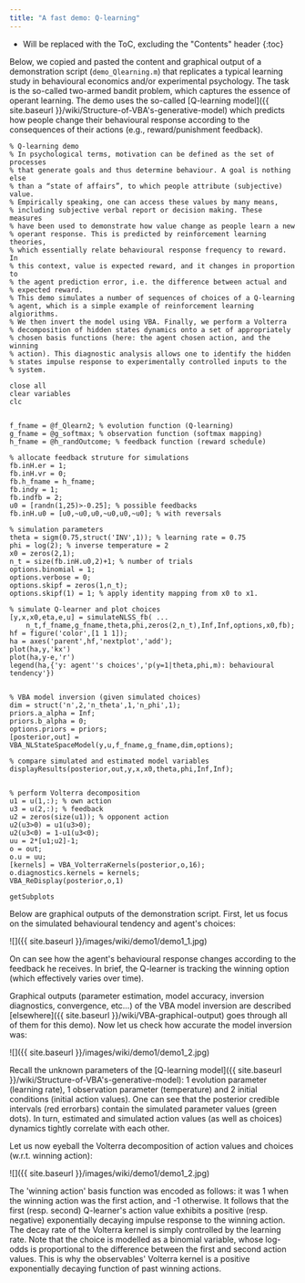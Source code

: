 ```yaml
---
title: "A fast demo: Q-learning"
---
```

* Will be replaced with the ToC, excluding the "Contents" header
{:toc}

Below, we copied and pasted the content and graphical output of a demonstration script (`demo_Qlearning.m`) that replicates a typical learning study in behavioural economics and/or experimental psychology.
The task is the so-called two-armed bandit problem, which captures the essence of operant learning. The demo uses the so-called [Q-learning model]({{ site.baseurl }}/wiki/Structure-of-VBA's-generative-model) which predicts how people change their behavioural response according to the consequences of their actions (e.g., reward/punishment feedback).



```
% Q-learning demo
% In psychological terms, motivation can be defined as the set of processes
% that generate goals and thus determine behaviour. A goal is nothing else
% than a “state of affairs”, to which people attribute (subjective) value.
% Empirically speaking, one can access these values by many means,
% including subjective verbal report or decision making. These measures
% have been used to demonstrate how value change as people learn a new
% operant response. This is predicted by reinforcement learning theories,
% which essentially relate behavioural response frequency to reward. In
% this context, value is expected reward, and it changes in proportion to
% the agent prediction error, i.e. the difference between actual and
% expected reward.
% This demo simulates a number of sequences of choices of a Q-learning
% agent, which is a simple example of reinforcement learning algiorithms.
% We then invert the model using VBA. Finally, we perform a Volterra
% decomposition of hidden states dynamics onto a set of appropriately
% chosen basis functions (here: the agent chosen action, and the winning
% action). This diagnostic analysis allows one to identify the hidden
% states impulse response to experimentally controlled inputs to the
% system.

close all
clear variables
clc


f_fname = @f_Qlearn2; % evolution function (Q-learning)
g_fname = @g_softmax; % observation function (softmax mapping)
h_fname = @h_randOutcome; % feedback function (reward schedule)

% allocate feedback struture for simulations
fb.inH.er = 1;
fb.inH.vr = 0;
fb.h_fname = h_fname;
fb.indy = 1;
fb.indfb = 2;
u0 = [randn(1,25)>-0.25]; % possible feedbacks
fb.inH.u0 = [u0,~u0,u0,~u0,u0,~u0]; % with reversals

% simulation parameters
theta = sigm(0.75,struct('INV',1)); % learning rate = 0.75
phi = log(2); % inverse temperature = 2
x0 = zeros(2,1);
n_t = size(fb.inH.u0,2)+1; % number of trials
options.binomial = 1;
options.verbose = 0;
options.skipf = zeros(1,n_t);
options.skipf(1) = 1; % apply identity mapping from x0 to x1.

% simulate Q-learner and plot choices
[y,x,x0,eta,e,u] = simulateNLSS_fb( ...
    n_t,f_fname,g_fname,theta,phi,zeros(2,n_t),Inf,Inf,options,x0,fb);
hf = figure('color',[1 1 1]);
ha = axes('parent',hf,'nextplot','add');
plot(ha,y,'kx')
plot(ha,y-e,'r')
legend(ha,{'y: agent''s choices','p(y=1|theta,phi,m): behavioural tendency'})


% VBA model inversion (given simulated choices)
dim = struct('n',2,'n_theta',1,'n_phi',1);
priors.a_alpha = Inf;
priors.b_alpha = 0;
options.priors = priors;
[posterior,out] = VBA_NLStateSpaceModel(y,u,f_fname,g_fname,dim,options);

% compare simulated and estimated model variables
displayResults(posterior,out,y,x,x0,theta,phi,Inf,Inf);


% perform Volterra decomposition
u1 = u(1,:); % own action
u3 = u(2,:); % feedback
u2 = zeros(size(u1)); % opponent action
u2(u3>0) = u1(u3>0);
u2(u3<0) = 1-u1(u3<0);
uu = 2*[u1;u2]-1;
o = out;
o.u = uu;
[kernels] = VBA_VolterraKernels(posterior,o,16);
o.diagnostics.kernels = kernels;
VBA_ReDisplay(posterior,o,1)

getSubplots
```

Below are graphical outputs of the demonstration script. First, let us focus on the simulated behavioural tendency and agent's choices:

![]({{ site.baseurl }}/images/wiki/demo1/demo1_1.jpg)

On can see how the agent's behavioural response changes according to the feedback he receives. In brief, the Q-learner is tracking the winning option (which effectively varies over time).

Graphical outputs (parameter estimation, model accuracy, inversion diagnostics, convergence, etc...) of the VBA model inversion are described [elsewhere]({{ site.baseurl }}/wiki/VBA-graphical-output) goes through all of them for this demo). Now let us check how accurate the model inversion was:

![]({{ site.baseurl }}/images/wiki/demo1/demo1_2.jpg)

Recall the unknown parameters of the [Q-learning model]({{ site.baseurl }}/wiki/Structure-of-VBA's-generative-model): 1 evolution parameter (learning rate), 1 observation parameter (temperature) and 2 initial conditions (initial action values).
One can see that the posterior credible intervals (red errorbars) contain the simulated parameter values (green dots). In turn, estimated and simulated action values (as well as choices) dynamics tightly correlate with each other.

Let us now eyeball the Volterra decomposition of action values and choices (w.r.t. winning action):

![]({{ site.baseurl }}/images/wiki/demo1/demo1_2.jpg)

The 'winning action' basis function was encoded as follows: it was 1 when the winning action was the first action, and -1 otherwise. It follows that the first (resp. second) Q-learner's action value exhibits a positive (resp. negative) exponentially decaying impulse response to the winning action. The decay rate of the Volterra kernel is simply controlled by the learning rate. Note that the choice is modelled as a binomial variable, whose log-odds is proportional to the difference between the first and second action values. This is why the observables' Volterra kernel is a positive exponentially decaying function of past winning actions.
